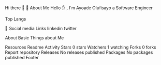 Hi there 👋
🚀 About Me
Hello ✋ , I'm Ayoade Olufisayo a Software Engineer 









Top Langs

🔗 Social media Links
linkedin twitter

About
Basic Things about Me

Resources
 Readme
 Activity
Stars
 0 stars
Watchers
 1 watching
Forks
 0 forks
Report repository
Releases
No releases published
Packages
No packages published
Footer
